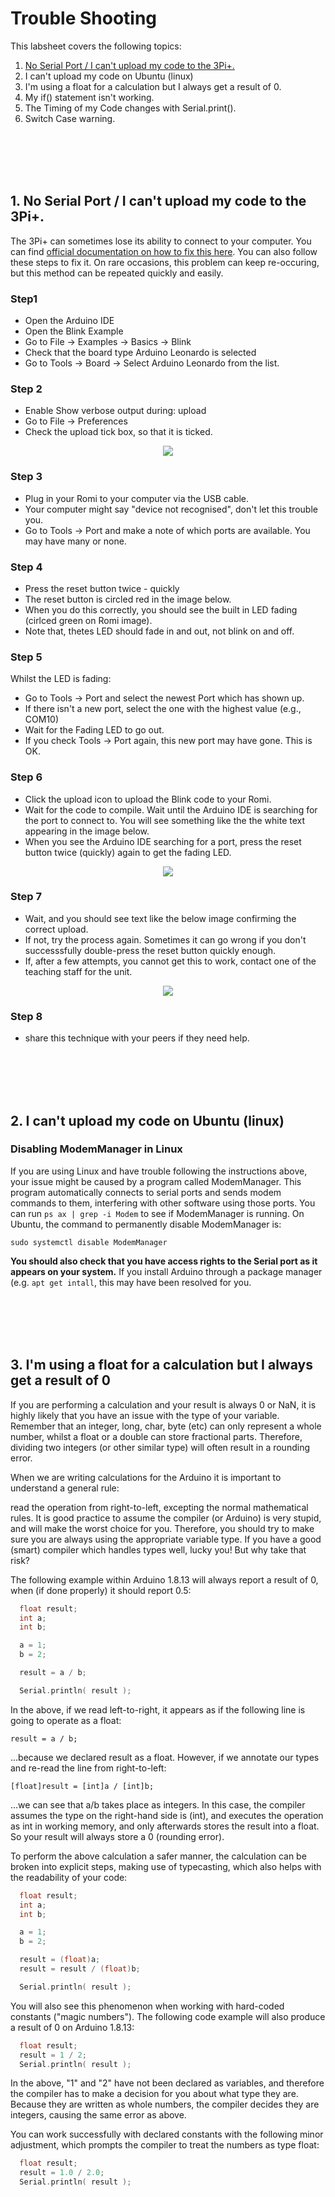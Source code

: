 # Trouble Shooting

This labsheet covers the following topics:

1. <a href="https://github.com/paulodowd/EMATM0054_22-23/blob/main/Labsheets/Core/L0_TroubleShooting.md#1-i-cant-upload-my-code-to-the-3pi--romi-it-wont-connect"> No Serial Port / I can't upload my code to the 3Pi+.</a>
2. I can't upload my code on Ubuntu (linux)
3. I'm using a float for a calculation but I always get a result of 0.
4. My if() statement isn't working.
5. The Timing of my Code changes with Serial.print().
6. Switch Case warning.

<br><br><br><br>

## 1. No Serial Port / I can't upload my code to the 3Pi+.

The 3Pi+ can sometimes lose its ability to connect to your computer. 
You can find <a href="https://www.pololu.com/docs/0J83/10.1">official documentation on how to fix this here</a>.
You can also follow these steps to fix it. 
On rare occasions, this problem can keep re-occuring, but this method can be repeated quickly and easily.

### Step1
- Open the Arduino IDE
- Open the Blink Example
- Go to File -> Examples -> Basics -> Blink
- Check that the board type Arduino Leonardo is selected
- Go to Tools -> Board -> Select Arduino Leonardo from the list.
### Step 2
- Enable Show verbose output during: upload
- Go to File -> Preferences
- Check the upload tick box, so that it is ticked.

<p align="center">
<img src="https://github.com/paulodowd/EMATM0054_22-23/blob/main/Images/verbose_upload.png?raw=true">
</p>

### Step 3
- Plug in your Romi to your computer via the USB cable.
- Your computer might say "device not recognised", don't let this trouble you.
- Go to Tools -> Port and make a note of which ports are available. You may have many or none.

### Step 4
- Press the reset button twice - quickly
- The reset button is circled red in the image below.
- When you do this correctly, you should see the built in LED fading (cirlced green on Romi image).
- Note that, thetes LED should fade in and out, not blink on and off.

### Step 5
Whilst the LED is fading:
- Go to Tools -> Port and select the newest Port which has shown up.
- If there isn't a new port, select the one with the highest value (e.g., COM10)
- Wait for the Fading LED to go out.
- If you check Tools -> Port again, this new port may have gone. This is OK.

### Step 6
- Click the upload icon to upload the Blink code to your Romi.
- Wait for the code to compile. Wait until the Arduino IDE is searching for the port to connect to. You will see something like the the white text appearing in the image below.
- When you see the Arduino IDE searching for a port, press the reset button twice (quickly) again to get the fading LED.

<p align="center">
<img src="https://github.com/paulodowd/EMATM0054_22-23/blob/main/Images/searching_for_port.png?raw=true">
</p>

### Step 7
- Wait, and you should see text like the below image confirming the correct upload. 
- If not, try the process again. Sometimes it can go wrong if you don't successsfully double-press the reset button quickly enough. 
- If, after a few attempts, you cannot get this to work, contact one of the teaching staff for the unit.

<p align="center">
  <img src="https://github.com/paulodowd/EMATM0054_22-23/blob/main/Images/success.png?raw=true">
  </p>

### Step 8
- share this technique with your peers if they need help.

<br><br><br><br>

## 2. I can't upload my code on Ubuntu (linux)

### Disabling ModemManager in Linux
If you are using Linux and have trouble following the instructions above, your issue might be caused by a program called ModemManager. This program automatically connects to serial ports and sends modem commands to them, interfering with other software using those ports. You can run `ps ax | grep -i Modem` to see if ModemManager is running. On Ubuntu, the command to permanently disable ModemManager is:

`sudo systemctl disable ModemManager`

**You should also check that you have access rights to the Serial port as it appears on your system.** If you install Arduino through a package manager (e.g. `apt get intall`, this may have been resolved for you.

<br><br><br><br>

## 3. I'm using a float for a calculation but I always get a result of 0

If you are performing a calculation and your result is always 0 or NaN, it is highly likely that you have an issue with the type of your variable. Remember that an integer, long, char, byte (etc) can only represent a whole number, whilst a float or a double can store fractional parts. Therefore, dividing two integers (or other similar type) will often result in a rounding error.

When we are writing calculations for the Arduino it is important to understand a general rule:

read the operation from right-to-left, excepting the normal mathematical rules.
It is good practice to assume the compiler (or Arduino) is very stupid, and will make the worst choice for you. Therefore, you should try to make sure you are always using the appropriate variable type. If you have a good (smart) compiler which handles types well, lucky you! But why take that risk?

The following example within Arduino 1.8.13 will always report a result of 0, when (if done properly) it should report 0.5:
```c
  float result;
  int a;
  int b;

  a = 1;
  b = 2;

  result = a / b;

  Serial.println( result );
```
In the above, if we read left-to-right, it appears as if the following line is going to operate as a float:

`result = a / b;`

...because we declared result as a float. However, if we annotate our types and re-read the line from right-to-left:

`[float]result = [int]a / [int]b;`

...we can see that a/b takes place as integers. In this case, the compiler assumes the type on the right-hand side is (int), and executes the operation as int in working memory, and only afterwards stores the result into a float. So your result will always store a 0 (rounding error).

To perform the above calculation a safer manner, the calculation can be broken into explicit steps, making use of typecasting, which also helps with the readability of your code:
```c
  float result;
  int a;
  int b;

  a = 1;
  b = 2;

  result = (float)a;
  result = result / (float)b;

  Serial.println( result );
```
You will also see this phenomenon when working with hard-coded constants ("magic numbers"). The following code example will also produce a result of 0 on Arduino 1.8.13:
```c
  float result;
  result = 1 / 2;
  Serial.println( result );
```
In the above, "1" and "2" have not been declared as variables, and therefore the compiler has to make a decision for you about what type they are. Because they are written as whole numbers, the compiler decides they are integers, causing the same error as above.

You can work successfully with declared constants with the following minor adjustment, which prompts the compiler to treat the numbers as type float:
```c
  float result;
  result = 1.0 / 2.0;
  Serial.println( result );
```
